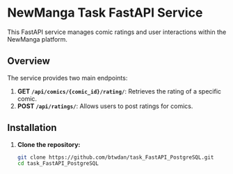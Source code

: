 # NewManga Task FastAPI Service

This FastAPI service manages comic ratings and user interactions within the NewManga platform.

## Overview

The service provides two main endpoints:

1. **GET `/api/comics/{comic_id}/rating/`**: Retrieves the rating of a specific comic.
2. **POST `/api/ratings/`**: Allows users to post ratings for comics.

## Installation

1. **Clone the repository:**

   ```bash
   git clone https://github.com/btwdan/task_FastAPI_PostgreSQL.git
   cd task_FastAPI_PostgreSQL
